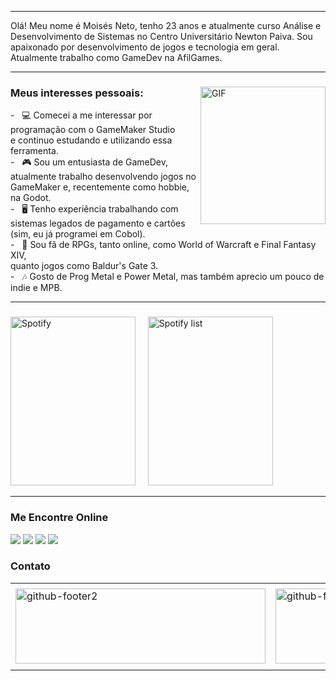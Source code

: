 -----

Olá! Meu nome é Moisés Neto, tenho 23 anos e atualmente curso Análise e Desenvolvimento de Sistemas no Centro Universitário Newton Paiva. Sou apaixonado por desenvolvimento de jogos e tecnologia em geral. Atualmente trabalho como GameDev na AfilGames.

-----
<div>
<div>
<img align="right" alt="GIF" src="https://github.com/mneet/mneet/blob/main/imagens/gengar-gif.gif?raw=true" width="200px" height="220px"/>
</div>

### Meus interesses pessoais:

<div align="left">
<p>
- &nbsp; 💻 Comecei a me interessar por programação com o GameMaker Studio <br />e continuo estudando e utilizando essa ferramenta.<br />
- &nbsp; 🎮 Sou um entusiasta de GameDev, atualmente trabalho desenvolvendo jogos no GameMaker e, recentemente como hobbie, na Godot.<br />
- &nbsp; 🖥️ Tenho experiência trabalhando com sistemas legados de pagamento e cartões <br /> (sim, eu já programei em Cobol).<br />
- &nbsp; 🎲 Sou fã de RPGs, tanto online, como World of Warcraft e Final Fantasy XIV,<br /> quanto jogos como Baldur's Gate 3.<br />
- &nbsp; 🎶 Gosto de Prog Metal e Power Metal, mas também aprecio um pouco de indie e MPB.<br />
</p>

</div>
</div>

-----

###

<div>
<img alt="Spotify" width="200px" height="270px" src="https://spotify-github-profile.vercel.app/api/view?uid=22zzovfqbjngdnkugjqupyyvy&cover_image=true&theme=default&show_offline=false&background_color=121212&interchange=false&bar_color=53b14f&bar_color_cover=false"/> &nbsp; &nbsp; 
<img alt="Spotify list" width="200px" height="270px" src="https://spotify-recently-played-readme.vercel.app/api?user=22zzovfqbjngdnkugjqupyyvy&count=10"/>
</div>

-----

### Me Encontre Online

<div>
<a href="https://www.linkedin.com/in/mois%C3%A9s-neto-3aa41a233/" target="_blank"><img alt"Linkedin" src="https://img.shields.io/badge/LinkedIn-0077B5?style=for-the-badge&logo=linkedin&logoColor=white"/></a>
<a href="https://lioneet.itch.io/" target="_blank"><img alt"Itch.io" src="https://img.shields.io/badge/Itch-%23FF0B34.svg?style=for-the-badge&logo=Itch.io&logoColor=white"/></a>
<a href="https://steamcommunity.com/id/lioneet/" target="_blank"><img alt"Steam" src="https://img.shields.io/badge/Steam-000000?style=for-the-badge&logo=steam&logoColor=white"/></a>
<a href="https://www.twitch.tv/lioneet13" target="_blank"><img alt"twitch" src="https://img.shields.io/badge/Twitch-9146FF?style=for-the-badge&logo=twitch&logoColor=white"/></a>
</div>

### Contato
<div>
<table>
<tr>
 <td align="center" colspan="2"></td>
</tr> 
<tr>
<td>
<a href="mailto:moisesgneto@outlook.com" target="_blank"><img align="center" width="400px" height="120px" src="https://github.com/mneet/mneet/blob/main/imagens/banner-email.png?raw=true" alt="github-footer2"></a>
</td>
<td>
<a ><img align="center" width="400px" height="120px" src="https://github.com/mneet/mneet/blob/main/imagens/banner-discord.png?raw=true" alt="github-footer1"></a>
</td>
</tr>
<tr>
 <td align="center" colspan="2"></td>
</tr> 
</table>
</div>


</div>
